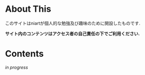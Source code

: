 # About This
このサイトはniartが個人的な勉強及び趣味のために開設したものです.

**サイト内のコンテンツはアクセス者の自己責任の下でご利用ください.**

# Contents
_in progress_
